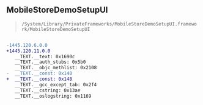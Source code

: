 ## MobileStoreDemoSetupUI

> `/System/Library/PrivateFrameworks/MobileStoreDemoSetupUI.framework/MobileStoreDemoSetupUI`

```diff

-1445.120.6.0.0
+1445.120.11.0.0
   __TEXT.__text: 0x1690c
   __TEXT.__auth_stubs: 0x5b0
   __TEXT.__objc_methlist: 0x2108
-  __TEXT.__const: 0x140
+  __TEXT.__const: 0x148
   __TEXT.__gcc_except_tab: 0x2f4
   __TEXT.__cstring: 0x13ae
   __TEXT.__oslogstring: 0x1169

```
